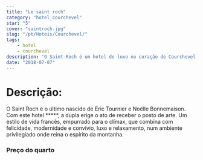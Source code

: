```yaml
---
title: "Le saint roch"
category: "hotel_courchevel"
star: "5"
cover: "saintroch.jpg"
slug: "/pt/Hoteis/Courchevel/"
tags:
    - hotel
    - courchevel
description: "O Saint-Roch é um hotel de luxo no coração de Courchevel, Ski e cocooning a 2 passos das pistas, restaurante gourmet, spa. "
date: "2018-07-07"
--- 
```

 
 
# Descrição:
O Saint Roch é o último nascido de Eric Tournier e Noëlle Bonnemaison. Com este hotel *****, a dupla erige o ato de receber o posto de arte. Um estilo de vida francês, empurrado para o clímax, que combina com felicidade, modernidade e convívio, luxo e relaxamento, num ambiente privilegiado onde reina o espírito da montanha.

### Preço do quarto